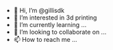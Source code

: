 - 👋 Hi, I’m @gillisdk
- 👀 I’m interested in 3d printing
- 🌱 I’m currently learning ...
- 💞️ I’m looking to collaborate on ...
- 📫 How to reach me ...

<!---
gillisdk/gillisdk is a ✨ special ✨ repository because its `README.md` (this file) appears on your GitHub profile.
You can click the Preview link to take a look at your changes.
--->
